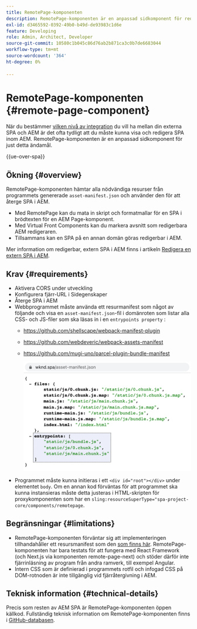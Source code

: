 ```yaml
---
title: RemotePage-komponenten
description: RemotePage-komponenten är en anpassad sidkomponent för redigering av SPA för fjärreaktion i AEM.
exl-id: d3465592-0392-49b0-b49d-de93983c1d6e
feature: Developing
role: Admin, Architect, Developer
source-git-commit: 10580c1b045c86d76ab2b871ca3c0b7de6683044
workflow-type: tm+mt
source-wordcount: '364'
ht-degree: 0%

---
```


# RemotePage-komponenten {#remote-page-component}

När du bestämmer [vilken nivå av integration](/help/implementing/developing/headful-headless.md) du vill ha mellan din externa SPA och AEM är det ofta tydligt att du måste kunna visa och redigera SPA inom AEM. RemotePage-komponenten är en anpassad sidkomponent för just detta ändamål.

{{ue-over-spa}}

## Ökning {#overview}

RemotePage-komponenten hämtar alla nödvändiga resurser från programmets genererade `asset-manifest.json` och använder den för att återge SPA i AEM.

* Med RemotePage kan du mata in skript och formatmallar för en SPA i brödtexten för en AEM Page-komponent.
* Med Virtual Front Components kan du markera avsnitt som redigerbara AEM redigeraren.
* Tillsammans kan en SPA på en annan domän göras redigerbar i AEM.

Mer information om redigerbar, extern SPA i AEM finns i artikeln [Redigera en extern SPA i AEM](editing-external-spa.md).

## Krav {#requirements}

* Aktivera CORS under utveckling
* Konfigurera fjärr-URL i Sidegenskaper
* Återge SPA i AEM
* Webbprogrammet måste använda ett resurmanifest som något av följande och visa en `asset-manifest.json`-fil i domänroten som listar alla CSS- och JS-filer som ska läsas in i en `entrypoints property` :
   * https://github.com/shellscape/webpack-manifest-plugin
   * https://github.com/webdeveric/webpack-assets-manifest
   * https://github.com/mugi-uno/parcel-plugin-bundle-manifest

     ![exempel på egenskapen entrypoints](assets/asset-manifest-entrypoints.png)
* Programmet måste kunna initieras i ett `<div id="root"></div>` under elementet `body`. Om en annan kod förväntas för att programmet ska kunna instansieras måste detta justeras i HTML-skripten för proxykomponenten som har en `sling:resourceSuperType="spa-project-core/components/remotepage`.

## Begränsningar {#limitations}

* RemotePage-komponenten förväntar sig att implementeringen tillhandahåller ett resursmanifest som den [som finns här](https://github.com/shellscape/webpack-manifest-plugin). RemotePage-komponenten har bara testats för att fungera med React Framework (och Next.js via komponenten remote-page-next) och stöder därför inte fjärrinläsning av program från andra ramverk, till exempel Angular.
* Intern CSS som är definierad i programmets rotfil och infogad CSS på DOM-rotnoden är inte tillgänglig vid fjärråtergivning i AEM.

## Teknisk information {#technical-details}

Precis som resten av AEM SPA är RemotePage-komponenten öppen källkod. Fullständig teknisk information om RemotePage-komponenten finns i [GitHub-databasen](https://github.com/adobe/aem-spa-project-core/tree/master/ui.apps/src/main/content/jcr_root/apps/spa-project-core/components/remotepage).
